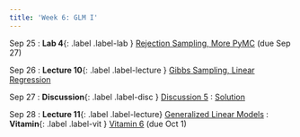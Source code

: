 ```yaml
---
title: 'Week 6: GLM I'
---
```


Sep 25
: **Lab 4**{: .label .label-lab } [Rejection Sampling, More PyMC](https://data102.datahub.berkeley.edu/hub/user-redirect/git-pull?repo=https%3A%2F%2Fgithub.com%2Fds-102%2Ffa23-materials&urlpath=lab%2Ftree%2Ffa23-materials%2Flab%2Flab04%2Flab04.ipynb&branch=main) (due Sep 27)

Sep 26
: **Lecture 10**{: .label .label-lecture } [Gibbs Sampling, Linear Regression](lecture/lec10)

Sep 27
: **Discussion**{: .label .label-disc } [Discussion 5](https://drive.google.com/file/d/1uWdP-ArSh2pklbBo14vz-7ffixBXmMxD/view?usp=sharing)
    : [Solution](https://drive.google.com/file/d/1FucFXdFlgQ0-TpPV21FmuipTZKHq8Mra/view?usp=sharing)

Sep 28
: **Lecture 11**{: .label .label-lecture} [Generalized Linear Models](lecture/lec11)
: **Vitamin**{: .label .label-vit } [Vitamin 6](https://www.gradescope.com/courses/572015/assignments/3435311) (due Oct 1)
